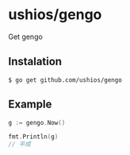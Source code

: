 ushios/gengo
=============

Get gengo

Instalation
-------------

```shell
$ go get github.com/ushios/gengo
```

Example
--------

```go
g := gengo.Now()

fmt.Println(g)
// 平成
```
